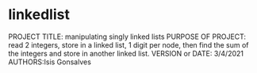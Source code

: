 # linkedlist


PROJECT TITLE: manipulating singly linked lists
PURPOSE OF PROJECT: read 2 integers, store in a linked list, 1 digit per node, then find the sum of the integers and store in another linked list. 
VERSION or DATE: 3/4/2021
AUTHORS:Isis Gonsalves
